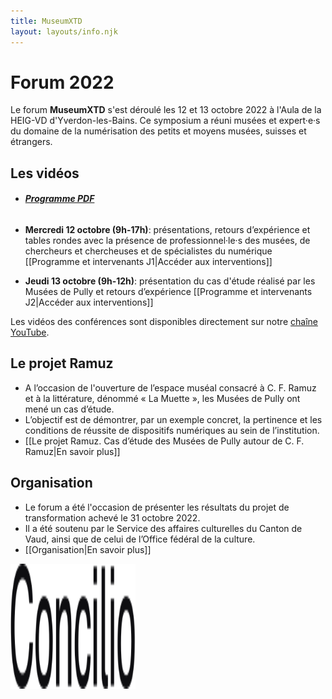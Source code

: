 ```yaml
---
title: MuseumXTD
layout: layouts/info.njk
---
```


# Forum 2022

Le forum **MuseumXTD** s'est déroulé les 12 et 13 octobre 2022 à l'Aula de la HEIG-VD d'Yverdon-les-Bains. Ce symposium a réuni musées et expert·e·s du domaine de la numérisation des petits et moyens musées, suisses et étrangers.     

## Les vidéos
- ###### **[Programme PDF](https://kdrive.infomaniak.com/app/share/131928/8f8c02ba-4179-48de-86dd-9c13c2589316)**     
- **Mercredi 12 octobre (9h-17h)**: présentations, retours d’expérience et tables rondes avec la présence de professionnel·le·s des musées, de chercheurs et chercheuses et de spécialistes du numérique
  [[Programme et intervenants J1|Accéder aux interventions]]

- **Jeudi 13 octobre (9h-12h)**: présentation du cas d'étude réalisé par les Musées de Pully et retours d’expérience
  [[Programme et intervenants J2|Accéder aux interventions]]

Les vidéos des conférences sont disponibles directement sur notre [chaîne YouTube](https://www.youtube.com/channel/UCTZJM5WsXDkH8QgMdACUNyw).

## Le projet Ramuz
- A l’occasion de l'ouverture de l’espace muséal consacré à C. F. Ramuz et à la littérature, dénommé « La Muette », les Musées de Pully ont mené un cas d’étude.
- L’objectif est de démontrer, par un exemple concret, la pertinence et les conditions de réussite de dispositifs numériques au sein de l’institution.
- [[Le projet Ramuz. Cas d’étude des Musées de Pully autour de C. F. Ramuz|En savoir plus]]

## Organisation
- Le forum a été l'occasion de présenter les résultats du projet de transformation achevé le 31 octobre 2022. 
- Il a été soutenu par le Service des affaires culturelles du Canton de Vaud, ainsi que de celui de l’Office fédéral de la culture. 
- [[Organisation|En savoir plus]]

<picture>
  <source media="(min-width: 600px)" srcset="/images/MXTD_visuel2022_c.png" />
  <img alt="Anneau fin recouvert d'un damier gris et blanc" src="/images/Logo-Concilio.svg" aligne="center" width="200" height="200">
</picture>

